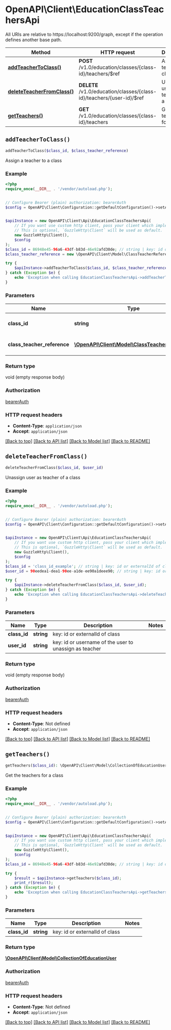 # OpenAPI\Client\EducationClassTeachersApi

All URIs are relative to https://localhost:9200/graph, except if the operation defines another base path.

| Method | HTTP request | Description |
| ------------- | ------------- | ------------- |
| [**addTeacherToClass()**](EducationClassTeachersApi.md#addTeacherToClass) | **POST** /v1.0/education/classes/{class-id}/teachers/$ref | Assign a teacher to a class |
| [**deleteTeacherFromClass()**](EducationClassTeachersApi.md#deleteTeacherFromClass) | **DELETE** /v1.0/education/classes/{class-id}/teachers/{user-id}/$ref | Unassign user as teacher of a class |
| [**getTeachers()**](EducationClassTeachersApi.md#getTeachers) | **GET** /v1.0/education/classes/{class-id}/teachers | Get the teachers for a class |


## `addTeacherToClass()`

```php
addTeacherToClass($class_id, $class_teacher_reference)
```

Assign a teacher to a class

### Example

```php
<?php
require_once(__DIR__ . '/vendor/autoload.php');


// Configure Bearer (plain) authorization: bearerAuth
$config = OpenAPI\Client\Configuration::getDefaultConfiguration()->setAccessToken('YOUR_ACCESS_TOKEN');


$apiInstance = new OpenAPI\Client\Api\EducationClassTeachersApi(
    // If you want use custom http client, pass your client which implements `GuzzleHttp\ClientInterface`.
    // This is optional, `GuzzleHttp\Client` will be used as default.
    new GuzzleHttp\Client(),
    $config
);
$class_id = 86948e45-96a6-43df-b83d-46e92afd30de; // string | key: id or externalId of class
$class_teacher_reference = new \OpenAPI\Client\Model\ClassTeacherReference(); // \OpenAPI\Client\Model\ClassTeacherReference | educationUser to be added as teacher

try {
    $apiInstance->addTeacherToClass($class_id, $class_teacher_reference);
} catch (Exception $e) {
    echo 'Exception when calling EducationClassTeachersApi->addTeacherToClass: ', $e->getMessage(), PHP_EOL;
}
```

### Parameters

| Name | Type | Description  | Notes |
| ------------- | ------------- | ------------- | ------------- |
| **class_id** | **string**| key: id or externalId of class | |
| **class_teacher_reference** | [**\OpenAPI\Client\Model\ClassTeacherReference**](../Model/ClassTeacherReference.md)| educationUser to be added as teacher | |

### Return type

void (empty response body)

### Authorization

[bearerAuth](../../README.md#bearerAuth)

### HTTP request headers

- **Content-Type**: `application/json`
- **Accept**: `application/json`

[[Back to top]](#) [[Back to API list]](../../README.md#endpoints)
[[Back to Model list]](../../README.md#models)
[[Back to README]](../../README.md)

## `deleteTeacherFromClass()`

```php
deleteTeacherFromClass($class_id, $user_id)
```

Unassign user as teacher of a class

### Example

```php
<?php
require_once(__DIR__ . '/vendor/autoload.php');


// Configure Bearer (plain) authorization: bearerAuth
$config = OpenAPI\Client\Configuration::getDefaultConfiguration()->setAccessToken('YOUR_ACCESS_TOKEN');


$apiInstance = new OpenAPI\Client\Api\EducationClassTeachersApi(
    // If you want use custom http client, pass your client which implements `GuzzleHttp\ClientInterface`.
    // This is optional, `GuzzleHttp\Client` will be used as default.
    new GuzzleHttp\Client(),
    $config
);
$class_id = 'class_id_example'; // string | key: id or externalId of class
$user_id = 90eedea1-dea1-90ee-a1de-ee90a1deee90; // string | key: id or username of the user to unassign as teacher

try {
    $apiInstance->deleteTeacherFromClass($class_id, $user_id);
} catch (Exception $e) {
    echo 'Exception when calling EducationClassTeachersApi->deleteTeacherFromClass: ', $e->getMessage(), PHP_EOL;
}
```

### Parameters

| Name | Type | Description  | Notes |
| ------------- | ------------- | ------------- | ------------- |
| **class_id** | **string**| key: id or externalId of class | |
| **user_id** | **string**| key: id or username of the user to unassign as teacher | |

### Return type

void (empty response body)

### Authorization

[bearerAuth](../../README.md#bearerAuth)

### HTTP request headers

- **Content-Type**: Not defined
- **Accept**: `application/json`

[[Back to top]](#) [[Back to API list]](../../README.md#endpoints)
[[Back to Model list]](../../README.md#models)
[[Back to README]](../../README.md)

## `getTeachers()`

```php
getTeachers($class_id): \OpenAPI\Client\Model\CollectionOfEducationUser
```

Get the teachers for a class

### Example

```php
<?php
require_once(__DIR__ . '/vendor/autoload.php');


// Configure Bearer (plain) authorization: bearerAuth
$config = OpenAPI\Client\Configuration::getDefaultConfiguration()->setAccessToken('YOUR_ACCESS_TOKEN');


$apiInstance = new OpenAPI\Client\Api\EducationClassTeachersApi(
    // If you want use custom http client, pass your client which implements `GuzzleHttp\ClientInterface`.
    // This is optional, `GuzzleHttp\Client` will be used as default.
    new GuzzleHttp\Client(),
    $config
);
$class_id = 86948e45-96a6-43df-b83d-46e92afd30de; // string | key: id or externalId of class

try {
    $result = $apiInstance->getTeachers($class_id);
    print_r($result);
} catch (Exception $e) {
    echo 'Exception when calling EducationClassTeachersApi->getTeachers: ', $e->getMessage(), PHP_EOL;
}
```

### Parameters

| Name | Type | Description  | Notes |
| ------------- | ------------- | ------------- | ------------- |
| **class_id** | **string**| key: id or externalId of class | |

### Return type

[**\OpenAPI\Client\Model\CollectionOfEducationUser**](../Model/CollectionOfEducationUser.md)

### Authorization

[bearerAuth](../../README.md#bearerAuth)

### HTTP request headers

- **Content-Type**: Not defined
- **Accept**: `application/json`

[[Back to top]](#) [[Back to API list]](../../README.md#endpoints)
[[Back to Model list]](../../README.md#models)
[[Back to README]](../../README.md)
